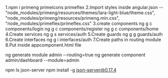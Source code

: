 1.npm i primeng primeicons primeflex
2.Import styles inside angular.json
-- "node_modules/primeng/resources/themes/lara-light-blue/theme.css",
"node_modules/primeng/resources/primeng.min.css",
"node_modules/primeflex/primeflex.css"
3.create components
ng g c components/login
ng g c components/register
ng g c components/home
4.Create services
ng g s services/auth
5.Create guards
ng g g guards/auth
6.Create interfaces
ng g i interfaces/auth
7.Create paths in routing module
8.Put <router-outlet> inside appcomponent.html file

ng generate module admin --routing=true
ng generate component admin/dashboard --module=admin

npm ls json-server
npm install -g json-server@0.17.4

